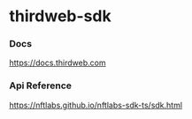 # thirdweb-sdk

### Docs

https://docs.thirdweb.com

### Api Reference

https://nftlabs.github.io/nftlabs-sdk-ts/sdk.html
